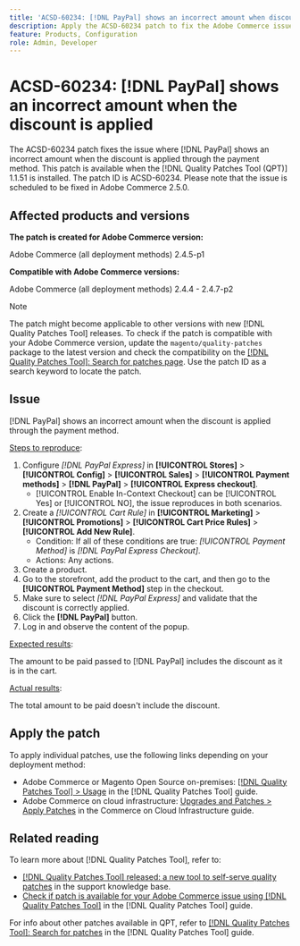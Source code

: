 ```yaml
---
title: 'ACSD-60234: [!DNL PayPal] shows an incorrect amount when discount is applied'
description: Apply the ACSD-60234 patch to fix the Adobe Commerce issue where [!DNL PayPal] shows an incorrect amount when the discount is applied through the payment method.
feature: Products, Configuration
role: Admin, Developer
---
```

# ACSD-60234: [!DNL PayPal] shows an incorrect amount when the discount is applied

The ACSD-60234 patch fixes the issue where [!DNL PayPal] shows an incorrect amount when the discount is applied through the payment method. This patch is available when the [!DNL Quality Patches Tool (QPT)] 1.1.51 is installed. The patch ID is ACSD-60234. Please note that the issue is scheduled to be fixed in Adobe Commerce 2.5.0.

## Affected products and versions

**The patch is created for Adobe Commerce version:**

Adobe Commerce (all deployment methods) 2.4.5-p1

**Compatible with Adobe Commerce versions:**

Adobe Commerce (all deployment methods) 2.4.4 - 2.4.7-p2

>[!NOTE]
>
>The patch might become applicable to other versions with new [!DNL Quality Patches Tool] releases. To check if the patch is compatible with your Adobe Commerce version, update the `magento/quality-patches` package to the latest version and check the compatibility on the [[!DNL Quality Patches Tool]: Search for patches page](https://experienceleague.adobe.com/tools/commerce-quality-patches/index.html). Use the patch ID as a search keyword to locate the patch.

## Issue

[!DNL PayPal] shows an incorrect amount when the discount is applied through the payment method.

<u>Steps to reproduce</u>:

1. Configure *[!DNL PayPal Express]* in **[!UICONTROL Stores]** > **[!UICONTROL Config]** > **[!UICONTROL Sales]** > **[!UICONTROL Payment methods]** > **[!DNL PayPal]** > **[!UICONTROL Express checkout]**.
   * [!UICONTROL Enable In-Context Checkout] can be [!UICONTROL Yes] or [!UICONTROL NO], the issue reproduces in both scenarios. 
1. Create a *[!UICONTROL Cart Rule]* in **[!UICONTROL Marketing]** > **[!UICONTROL Promotions]** > **[!UICONTROL Cart Price Rules]** > **[!UICONTROL Add New Rule]**.
   * Condition: If all of these conditions are true: *[!UICONTROL Payment Method]* is *[!DNL PayPal Express Checkout]*.
   * Actions: Any actions.
1. Create a product.
1. Go to the storefront, add the product to the cart, and then go to the **[!UICONTROL Payment Method]** step in the checkout.
1. Make sure to select *[!DNL PayPal Express]* and validate that the discount is correctly applied.
1. Click the **[!DNL PayPal]** button.
1. Log in and observe the content of the popup.
   
<u>Expected results</u>:

The amount to be paid passed to [!DNL PayPal] includes the discount as it is in the cart.

<u>Actual results</u>:

The total amount to be paid doesn't include the discount.

## Apply the patch

To apply individual patches, use the following links depending on your deployment method:

* Adobe Commerce or Magento Open Source on-premises: [[!DNL Quality Patches Tool] > Usage](/help/tools/quality-patches-tool/usage.md) in the [!DNL Quality Patches Tool] guide.
* Adobe Commerce on cloud infrastructure: [Upgrades and Patches > Apply Patches](https://experienceleague.adobe.com/docs/commerce-cloud-service/user-guide/develop/upgrade/apply-patches.html) in the Commerce on Cloud Infrastructure guide.

## Related reading

To learn more about [!DNL Quality Patches Tool], refer to:

* [[!DNL Quality Patches Tool] released: a new tool to self-serve quality patches](https://experienceleague.adobe.com/en/docs/commerce-knowledge-base/kb/announcements/commerce-announcements/magento-quality-patches-released-new-tool-to-self-serve-quality-patches) in the support knowledge base.
* [Check if patch is available for your Adobe Commerce issue using [!DNL Quality Patches Tool]](/help/tools/quality-patches-tool/patches-available-in-qpt/check-patch-for-magento-issue-with-magento-quality-patches.md) in the [!DNL Quality Patches Tool] guide.


For info about other patches available in QPT, refer to [[!DNL Quality Patches Tool]: Search for patches](https://experienceleague.adobe.com/tools/commerce-quality-patches/index.html) in the [!DNL Quality Patches Tool] guide.
